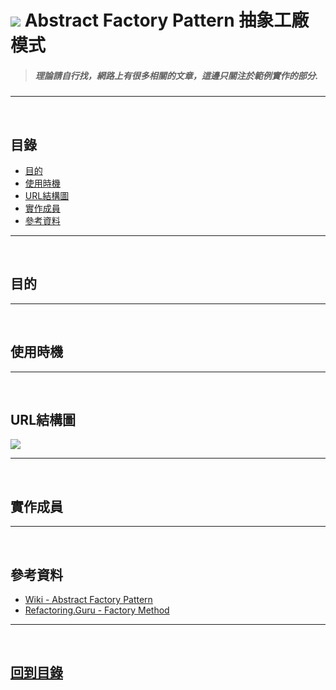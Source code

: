 # ![](https://drive.google.com/uc?id=10INx5_pkhMcYRdx_OO4rXNXxcsvPtBYq) Abstract Factory Pattern 抽象工廠模式 
> ##### 理論請自行找，網路上有很多相關的文章，這邊只關注於範例實作的部分.

---
<br>

<!--ts-->
## 目錄
* [目的](#目的)
* [使用時機](#使用時機)
* [URL結構圖](#url結構圖)
* [實作成員](#實作成員)
* [參考資料](#參考資料)
<!--te-->

---
<br>

## 目的


---
<br>

## 使用時機


---
<br>

## URL結構圖
![](https://drive.google.com/uc?id=18E5zBikOZxx60j-krhzVz0-7Y2gSbj-R)

---
<br>

## 實作成員


---
<br>

## 參考資料
* [Wiki - Abstract Factory Pattern](https://en.wikipedia.org/wiki/Abstract_factory_pattern) <br>
* [Refactoring.Guru - Factory Method](https://refactoring.guru/design-patterns/abstract-factory) <br>

---
<br>

<!--ts-->
## [回到目錄](#目錄)
<!--te-->
